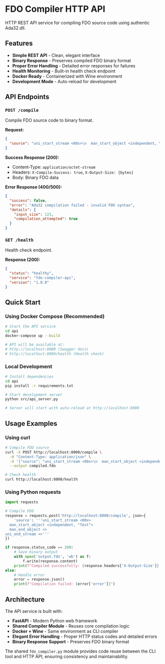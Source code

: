 # FDO Compiler HTTP API

HTTP REST API service for compiling FDO source code using authentic Ada32.dll.

## Features

- **Simple REST API** - Clean, elegant interface
- **Binary Response** - Preserves compiled FDO binary format
- **Proper Error Handling** - Detailed error responses for failures
- **Health Monitoring** - Built-in health check endpoint
- **Docker Ready** - Containerized with Wine environment
- **Development Mode** - Auto-reload for development

## API Endpoints

### `POST /compile`
Compile FDO source code to binary format.

**Request:**
```json
{
  "source": "uni_start_stream <00x>\n  man_start_object <independent, \"Test\">\n  man_end_object <>\nuni_end_stream <>"
}
```

**Success Response (200):**
- Content-Type: `application/octet-stream`
- Headers: `X-Compile-Success: true`, `X-Output-Size: {bytes}`
- Body: Binary FDO data

**Error Response (400/500):**
```json
{
  "success": false,
  "error": "Ada32 compilation failed - invalid FDO syntax",
  "details": {
    "input_size": 123,
    "compilation_attempted": true
  }
}
```

### `GET /health`
Health check endpoint.

**Response (200):**
```json
{
  "status": "healthy",
  "service": "fdo-compiler-api",
  "version": "1.0.0"
}
```

## Quick Start

### Using Docker Compose (Recommended)

```bash
# Start the API service
cd api
docker-compose up --build

# API will be available at:
# http://localhost:8000 (Swagger docs)
# http://localhost:8000/health (Health check)
```

### Local Development

```bash
# Install dependencies
cd api
pip install -r requirements.txt

# Start development server
python src/api_server.py

# Server will start with auto-reload at http://localhost:8000
```

## Usage Examples

### Using curl

```bash
# Compile FDO source
curl -X POST http://localhost:8000/compile \
  -H "Content-Type: application/json" \
  -d '{"source": "uni_start_stream <00x>\n  man_start_object <independent, \"Test\">\n  man_end_object <>\nuni_end_stream <>"}' \
  --output compiled.fdo

# Check health
curl http://localhost:8000/health
```

### Using Python requests

```python
import requests

# Compile FDO
response = requests.post('http://localhost:8000/compile', json={
    'source': '''uni_start_stream <00x>
  man_start_object <independent, "Test">
  man_end_object <>
uni_end_stream <>'''
})

if response.status_code == 200:
    # Save binary output
    with open('output.fdo', 'wb') as f:
        f.write(response.content)
    print(f"Compiled successfully: {response.headers['X-Output-Size']} bytes")
else:
    # Handle error
    error = response.json()
    print(f"Compilation failed: {error['error']}")
```

## Architecture

The API service is built with:

- **FastAPI** - Modern Python web framework
- **Shared Compiler Module** - Reuses core compilation logic
- **Docker + Wine** - Same environment as CLI compiler
- **Elegant Error Handling** - Proper HTTP status codes and detailed errors
- **Binary Response Support** - Preserves FDO binary format

The shared `fdo_compiler.py` module provides code reuse between the CLI tool and HTTP API, ensuring consistency and maintainability.